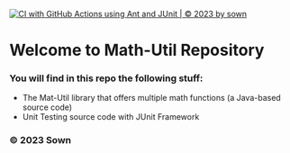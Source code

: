 [![CI with GitHub Actions using Ant and JUnit | © 2023 by sown](https://github.com/sowndv02/math-util/actions/workflows/ci-junit.yml/badge.svg)](https://github.com/sowndv02/math-util/actions/workflows/ci-junit.yml)
# Welcome to Math-Util Repository
### You will find in this repo the following stuff:
* The Mat-Util library that offers multiple math functions (a Java-based source code)
* Unit Testing source code with JUnit Framework


### © 2023 Sown
